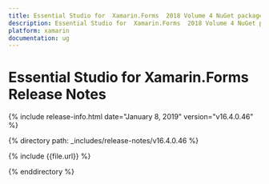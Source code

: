 ```yaml
---
title: Essential Studio for  Xamarin.Forms  2018 Volume 4 NuGet package release  Release Notes  
description: Essential Studio for  Xamarin.Forms  2018 Volume 4 NuGet package release  Release Notes  
platform: xamarin
documentation: ug
---
```


# Essential Studio for  Xamarin.Forms  Release Notes  

{% include release-info.html date="January 8, 2019"  version="v16.4.0.46" %} 


{% directory path: _includes/release-notes/v16.4.0.46 %}

{% include {{file.url}} %}

{% enddirectory %}